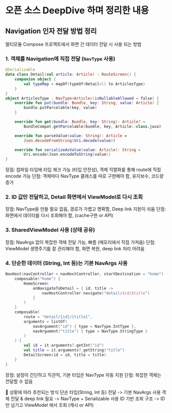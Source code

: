# 오픈 소스 DeepDive 하며 정리한 내용

## Navigation 인자 전달 방법 정리

멀티모듈 Compose 프로젝트에서 화면 간 데이터 전달 시 사용 되는 방법


###  1. 객체를 Navigation에 직접 전달 (`NavType` 사용)
```kotlin
@Serializable
data class Detail(val article: Article) : RouteScreen() {
    companion object {
        val typeMap = mapOf(typeOf<Detail>() to ArticlesType)
    }
}
object ArticlesType : NavType<Article>(isNullableAllowed = false) {
    override fun put(bundle: Bundle, key: String, value: Article) {
        bundle.putParcelable(key, value)
    }

    override fun get(bundle: Bundle, key: String): Article? =
        BundleCompat.getParcelable(bundle, key, Article::class.java)

    override fun parseValue(value: String): Article =
        Json.decodeFromString(Uri.decode(value))

    override fun serializeAsValue(value: Article): String =
        Uri.encode(Json.encodeToString(value))
}
```
장점: 컴파일 타임에 타입 체크 가능 (타입 안전성), 객체 직렬화를 통해 route에 직접 encode 가능
단점: 객체마다 NavType 클래스를 따로 구현해야 함, 유지보수, 코드량 증가

###  2. ID 값만 전달하고, Detail 화면에서 ViewModel로 다시 조회
장점: NavType을 만들 필요 없음, 경로가 가볍고 명확함, Deep link 지원이 쉬움
단점: 화면에서 데이터를 다시 조회해야 함, (cache구현 or API)

### 3. SharedViewModel 사용 (상태 공유)
장점: NavArgs 없이 복잡한 객체 전달 가능, 빠름 (메모리에서 직접 가져옴)
단점: ViewModel 생명주기를 잘 관리해야 함, 화면 복원, deep link 처리 어려움

###  4. 단순한 데이터 (String, Int 등)는 기본 NavArgs 사용
```kotlin
NavHost(navController = navHostController, startDestination = "home") {
    composable("home") {
        HomeScreen(
            onNavigateToDetail = { id, title ->
                navHostController.navigate("detail/$id/$title")
            }
        )
    }
    composable(
        route = "detail/{id}/{title}",
        arguments = listOf(
            navArgument("id") { type = NavType.IntType },
            navArgument("title") { type = NavType.StringType }
        )
    ) {
        val id = it.arguments?.getInt("id")
        val title = it.arguments?.getString("title")
        DetailScreen(id = id, title = title)
    }
}
```
장점: 설정이 간단하고 직관적, 기본 타입은 NavType 자동 지원
단점: 복잡한 객체는 전달할 수 없음

📌 상황에 따라 추천되는 방식
단순 타입(String, Int 등) 전달 -> 기본 NavArgs 사용
객체 전달 & deep link 필요	-> NavType + Serializable 사용
ID 기반 조회 구조 -> ID만 넘기고 ViewModel 에서 조회 (캐시 or API)